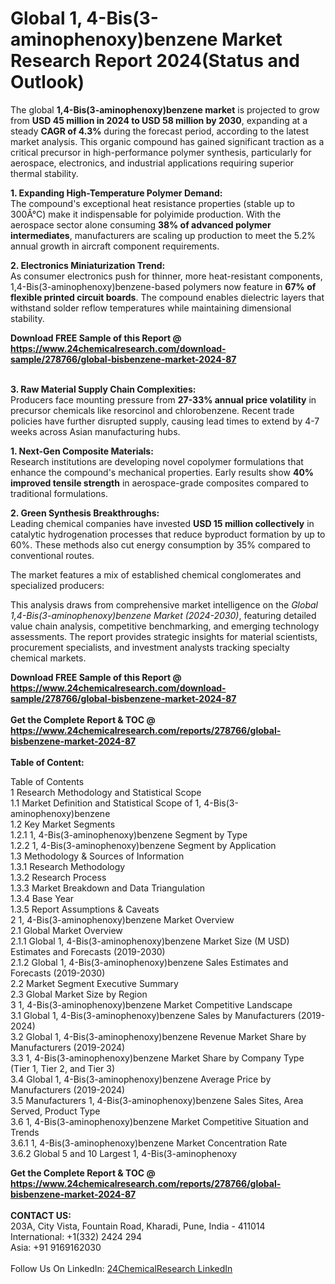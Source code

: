<h1>Global 1, 4-Bis(3-aminophenoxy)benzene Market Research Report 2024(Status and Outlook)</h1><p>The global <strong>1,4-Bis(3-aminophenoxy)benzene market</strong> is projected to grow from <strong>USD 45 million in 2024 to USD 58 million by 2030</strong>, expanding at a steady <strong>CAGR of 4.3%</strong> during the forecast period, according to the latest market analysis. This organic compound has gained significant traction as a critical precursor in high-performance polymer synthesis, particularly for aerospace, electronics, and industrial applications requiring superior thermal stability.</p><p><strong>1. Expanding High-Temperature Polymer Demand:</strong><br>
The compound's exceptional heat resistance properties (stable up to 300Â°C) make it indispensable for polyimide production. With the aerospace sector alone consuming <strong>38% of advanced polymer intermediates</strong>, manufacturers are scaling up production to meet the 5.2% annual growth in aircraft component requirements.</p><p><strong>2. Electronics Miniaturization Trend:</strong><br>
As consumer electronics push for thinner, more heat-resistant components, 1,4-Bis(3-aminophenoxy)benzene-based polymers now feature in <strong>67% of flexible printed circuit boards</strong>. The compound enables dielectric layers that withstand solder reflow temperatures while maintaining dimensional stability.</p><div><b>Download FREE Sample of this Report @ 
            <a href="https://www.24chemicalresearch.com/download-sample/278766/global-bisbenzene-market-2024-87">
            https://www.24chemicalresearch.com/download-sample/278766/global-bisbenzene-market-2024-87</a></b></div><br><p><strong>3. Raw Material Supply Chain Complexities:</strong><br>
Producers face mounting pressure from <strong>27-33% annual price volatility</strong> in precursor chemicals like resorcinol and chlorobenzene. Recent trade policies have further disrupted supply, causing lead times to extend by 4-7 weeks across Asian manufacturing hubs.</p><p><strong>1. Next-Gen Composite Materials:</strong><br>
Research institutions are developing novel copolymer formulations that enhance the compound's mechanical properties. Early results show <strong>40% improved tensile strength</strong> in aerospace-grade composites compared to traditional formulations.</p><p><strong>2. Green Synthesis Breakthroughs:</strong><br>
Leading chemical companies have invested <strong>USD 15 million collectively</strong> in catalytic hydrogenation processes that reduce byproduct formation by up to 60%. These methods also cut energy consumption by 35% compared to conventional routes.</p><p>The market features a mix of established chemical conglomerates and specialized producers:</p><p>This analysis draws from comprehensive market intelligence on the <em>Global 1,4-Bis(3-aminophenoxy)benzene Market (2024-2030)</em>, featuring detailed value chain analysis, competitive benchmarking, and emerging technology assessments. The report provides strategic insights for material scientists, procurement specialists, and investment analysts tracking specialty chemical markets.</p><div><b>Download FREE Sample of this Report @ 
            <a href="https://www.24chemicalresearch.com/download-sample/278766/global-bisbenzene-market-2024-87">
            https://www.24chemicalresearch.com/download-sample/278766/global-bisbenzene-market-2024-87</a></b></div><br><div><b>Get the Complete Report & TOC @ 
            <a href="https://www.24chemicalresearch.com/reports/278766/global-bisbenzene-market-2024-87">
            https://www.24chemicalresearch.com/reports/278766/global-bisbenzene-market-2024-87</a></b></div><br>
            <b>Table of Content:</b><p>Table of Contents<br />
1 Research Methodology and Statistical Scope<br />
1.1 Market Definition and Statistical Scope of 1, 4-Bis(3-aminophenoxy)benzene<br />
1.2 Key Market Segments<br />
1.2.1 1, 4-Bis(3-aminophenoxy)benzene Segment by Type<br />
1.2.2 1, 4-Bis(3-aminophenoxy)benzene Segment by Application<br />
1.3 Methodology & Sources of Information<br />
1.3.1 Research Methodology<br />
1.3.2 Research Process<br />
1.3.3 Market Breakdown and Data Triangulation<br />
1.3.4 Base Year<br />
1.3.5 Report Assumptions & Caveats<br />
2 1, 4-Bis(3-aminophenoxy)benzene Market Overview<br />
2.1 Global Market Overview<br />
2.1.1 Global 1, 4-Bis(3-aminophenoxy)benzene Market Size (M USD) Estimates and Forecasts (2019-2030)<br />
2.1.2 Global 1, 4-Bis(3-aminophenoxy)benzene Sales Estimates and Forecasts (2019-2030)<br />
2.2 Market Segment Executive Summary<br />
2.3 Global Market Size by Region<br />
3 1, 4-Bis(3-aminophenoxy)benzene Market Competitive Landscape<br />
3.1 Global 1, 4-Bis(3-aminophenoxy)benzene Sales by Manufacturers (2019-2024)<br />
3.2 Global 1, 4-Bis(3-aminophenoxy)benzene Revenue Market Share by Manufacturers (2019-2024)<br />
3.3 1, 4-Bis(3-aminophenoxy)benzene Market Share by Company Type (Tier 1, Tier 2, and Tier 3)<br />
3.4 Global 1, 4-Bis(3-aminophenoxy)benzene Average Price by Manufacturers (2019-2024)<br />
3.5 Manufacturers 1, 4-Bis(3-aminophenoxy)benzene Sales Sites, Area Served, Product Type<br />
3.6 1, 4-Bis(3-aminophenoxy)benzene Market Competitive Situation and Trends<br />
3.6.1 1, 4-Bis(3-aminophenoxy)benzene Market Concentration Rate<br />
3.6.2 Global 5 and 10 Largest 1, 4-Bis(3-aminophenoxy</p><div><b>Get the Complete Report & TOC @ 
            <a href="https://www.24chemicalresearch.com/reports/278766/global-bisbenzene-market-2024-87">
            https://www.24chemicalresearch.com/reports/278766/global-bisbenzene-market-2024-87</a></b></div><br><b>CONTACT US:</b><br>
            203A, City Vista, Fountain Road, Kharadi, Pune, India - 411014<br>
            International: +1(332) 2424 294<br>
            Asia: +91 9169162030 <br><br>
            Follow Us On LinkedIn: <a href="https://www.linkedin.com/company/24chemicalresearch/">24ChemicalResearch LinkedIn</a>